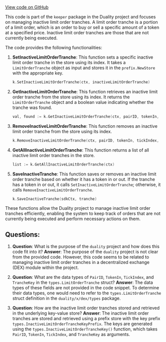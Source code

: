 [View code on GitHub](https://github.com/duality-labs/duality/keeper/inactive_limit_order_tranche.go)

This code is part of the `keeper` package in the Duality project and focuses on managing inactive limit order tranches. A limit order tranche is a portion of a limit order, which is an order to buy or sell a specific amount of a token at a specified price. Inactive limit order tranches are those that are not currently being executed.

The code provides the following functionalities:

1. **SetInactiveLimitOrderTranche**: This function sets a specific inactive limit order tranche in the store using its index. It takes a `LimitOrderTranche` object as input and stores it in the `prefix.NewStore` with the appropriate key.

   ```go
   k.SetInactiveLimitOrderTranche(ctx, inactiveLimitOrderTranche)
   ```

2. **GetInactiveLimitOrderTranche**: This function retrieves an inactive limit order tranche from the store using its index. It returns the `LimitOrderTranche` object and a boolean value indicating whether the tranche was found.

   ```go
   val, found := k.GetInactiveLimitOrderTranche(ctx, pairID, tokenIn, tickIndex, trancheKey)
   ```

3. **RemoveInactiveLimitOrderTranche**: This function removes an inactive limit order tranche from the store using its index.

   ```go
   k.RemoveInactiveLimitOrderTranche(ctx, pairID, tokenIn, tickIndex, trancheKey)
   ```

4. **GetAllInactiveLimitOrderTranche**: This function returns a list of all inactive limit order tranches in the store.

   ```go
   list := k.GetAllInactiveLimitOrderTranche(ctx)
   ```

5. **SaveInactiveTranche**: This function saves or removes an inactive limit order tranche based on whether it has a token in or out. If the tranche has a token in or out, it calls `SetInactiveLimitOrderTranche`; otherwise, it calls `RemoveInactiveLimitOrderTranche`.

   ```go
   k.SaveInactiveTranche(sdkCtx, tranche)
   ```

These functions allow the Duality project to manage inactive limit order tranches efficiently, enabling the system to keep track of orders that are not currently being executed and perform necessary actions on them.
## Questions: 
 1. **Question**: What is the purpose of the `duality` project and how does this code fit into it?
   **Answer**: The purpose of the `duality` project is not clear from the provided code. However, this code seems to be related to managing inactive limit order tranches in a decentralized exchange (DEX) module within the project.

2. **Question**: What are the data types of `PairID`, `TokenIn`, `TickIndex`, and `TrancheKey` in the `types.LimitOrderTranche` struct?
   **Answer**: The data types of these fields are not provided in the code snippet. To determine their data types, one would need to refer to the `types.LimitOrderTranche` struct definition in the `duality/x/dex/types` package.

3. **Question**: How are the inactive limit order tranches stored and retrieved in the underlying key-value store?
   **Answer**: The inactive limit order tranches are stored and retrieved using a prefix store with the key prefix `types.InactiveLimitOrderTrancheKeyPrefix`. The keys are generated using the `types.InactiveLimitOrderTrancheKey()` function, which takes `PairID`, `TokenIn`, `TickIndex`, and `TrancheKey` as arguments.